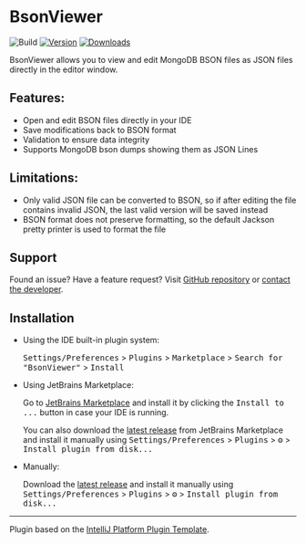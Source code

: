 # BsonViewer

![Build](https://github.com/Satilianius/BsonViewer/workflows/Build/badge.svg)
[![Version](https://img.shields.io/jetbrains/plugin/v/28119-bsonviewer.svg)](https://plugins.jetbrains.com/plugin/28119-bsonviewer)
[![Downloads](https://img.shields.io/jetbrains/plugin/d/28119-bsonviewer.svg)](https://plugins.jetbrains.com/plugin/28119-bsonviewer)

<!-- Plugin description -->

BsonViewer allows you to view and edit MongoDB BSON files as JSON files directly in the editor window.

## Features:
- Open and edit BSON files directly in your IDE
- Save modifications back to BSON format
- Validation to ensure data integrity
- Supports MongoDB bson dumps showing them as JSON Lines

## Limitations:
- Only valid JSON file can be converted to BSON, so if after editing the file contains invalid JSON, the last valid version will be saved instead
- BSON format does not preserve formatting, so the default Jackson pretty printer is used to format the file

## Support
Found an issue? Have a feature request? Visit [GitHub repository](https://github.com/Satilianius/BsonViewer/issues) or [contact the developer](mailto:satilianius@gmail.com).

<!-- Plugin description end -->

## Installation

- Using the IDE built-in plugin system:

  <kbd>Settings/Preferences</kbd> > <kbd>Plugins</kbd> > <kbd>Marketplace</kbd> > <kbd>Search for "BsonViewer"</kbd> >
  <kbd>Install</kbd>

- Using JetBrains Marketplace:

  Go to [JetBrains Marketplace](https://plugins.jetbrains.com/plugin/28119-bsonviewer) and install it by clicking the <kbd>Install to ...</kbd> button in case your IDE is running.

  You can also download the [latest release](https://plugins.jetbrains.com/plugin/28119-bsonviewer/versions) from JetBrains Marketplace and install it manually using
  <kbd>Settings/Preferences</kbd> > <kbd>Plugins</kbd> > <kbd>⚙️</kbd> > <kbd>Install plugin from disk...</kbd>

- Manually:

  Download the [latest release](https://github.com/Satilianius/BsonViewer/releases/latest) and install it manually using
  <kbd>Settings/Preferences</kbd> > <kbd>Plugins</kbd> > <kbd>⚙️</kbd> > <kbd>Install plugin from disk...</kbd>


---
Plugin based on the [IntelliJ Platform Plugin Template][template].

[template]: https://github.com/JetBrains/intellij-platform-plugin-template
[docs:plugin-description]: https://plugins.jetbrains.com/docs/intellij/plugin-user-experience.html#plugin-description-and-presentation

